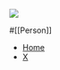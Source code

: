 ![](https://pbs.twimg.com/profile_images/1622610413060775938/4u3wRBe9_400x400.jpg)

#[[Person]]

- [Home](https://dannorth.net/)
- [X](https://twitter.com/tastapod)